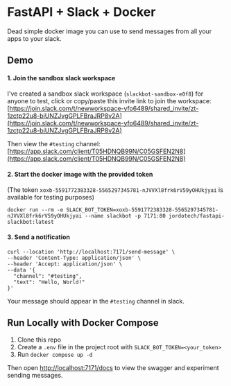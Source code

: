 # FastAPI + Slack + Docker

Dead simple docker image you can use to send messages from all your apps to your slack.

## Demo

#### 1. Join the sandbox slack workspace

I've created a sandbox slack workspace (`slackbot-sandbox-e0f8`) for anyone to test, click or copy/paste this invite link to join the workspace:
[https://join.slack.com/t/newworkspace-yfo6489/shared_invite/zt-1zctp22u8-biUNZJvgGPLFBraJRP8v2A](https://join.slack.com/t/newworkspace-yfo6489/shared_invite/zt-1zctp22u8-biUNZJvgGPLFBraJRP8v2A)

Then view the `#testing` channel: [https://app.slack.com/client/T05HDNQB99N/C05GSFEN2N8](https://app.slack.com/client/T05HDNQB99N/C05GSFEN2N8)

#### 2. Start the docker image with the provided token

(The token `xoxb-5591772383328-5565297345781-nJVVXl8frk6rV59yOHUkjyai` is available for testing purposes)


```shell
docker run --rm -e SLACK_BOT_TOKEN=xoxb-5591772383328-5565297345781-nJVVXl8frk6rV59yOHUkjyai --name slackbot -p 7171:80 jordotech/fastapi-slackbot:latest
```

#### 3. Send a notification

```
curl --location 'http://localhost:7171/send-message' \
--header 'Content-Type: application/json' \
--header 'Accept: application/json' \
--data '{
  "channel": "#testing",
  "text": "Hello, World!"
}'
```

Your message should appear in the `#testing` channel in slack.


## Run Locally with Docker Compose
1. Clone this repo
2. Create a `.env` file in the project root with `SLACK_BOT_TOKEN=<your_token>`
3. Run `docker compose up -d`

Then open [http://localhost:7171/docs](http://localhost:7171/docs) to view the swagger and experiment sending messages.
